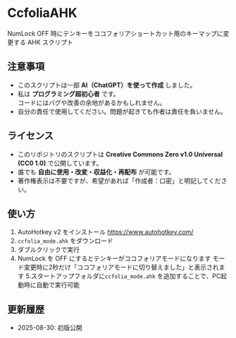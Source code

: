 # CcfoliaAHK
NumLock OFF 時にテンキーをココフォリアショートカット用のキーマップに変更する AHK スクリプト

## 注意事項

- このスクリプトは一部 **AI（ChatGPT）を使って作成** しました。
- 私は **プログラミング超初心者** です。  
  コードにはバグや改善の余地があるかもしれません。
- 自分の責任で使用してください。問題が起きても作者は責任を負いません。

## ライセンス

- このリポジトリのスクリプトは **Creative Commons Zero v1.0 Universal (CC0 1.0)** で公開しています。
- 誰でも **自由に使用・改変・収益化・再配布** が可能です。
- 著作権表示は不要ですが、希望があれば「作成者：口密」と明記してください。

## 使い方

1. AutoHotkey v2 をインストール
https://www.autohotkey.com/
2. `ccfolia_mode.ahk` をダウンロード
3. ダブルクリックで実行
4. NumLock を OFF にするとテンキーがココフォリアモードになります
モード変更時に2秒だけ「ココフォリアモードに切り替えました」と表示されます
5.スタートアップフォルダに`ccfolia_mode.ahk` を追加することで、PC起動時に自動で実行可能

## 更新履歴

- 2025-08-30: 初版公開
